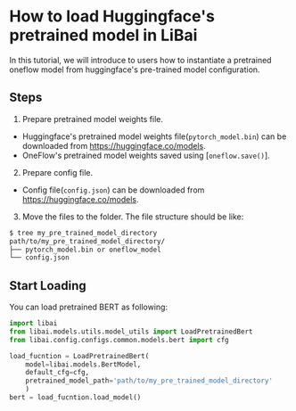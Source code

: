 # How to load Huggingface's pretrained model in LiBai
In this tutorial, we will introduce to users how to instantiate a pretrained oneflow model from huggingface's pre-trained model configuration.

## Steps
1. Prepare pretrained model weights file.
- Huggingface's pretrained model weights file(`pytorch_model.bin`) can be downloaded from https://huggingface.co/models.
- OneFlow's pretrained model weights saved using [`oneflow.save()`].

2. Prepare config file.
- Config file(`config.json`) can be downloaded from https://huggingface.co/models.

3. Move the files to the folder. The file structure should be like:
```bash
$ tree my_pre_trained_model_directory
path/to/my_pre_trained_model_directory/
├── pytorch_model.bin or oneflow_model
└── config.json
```

## Start Loading
You can load pretrained BERT as following:
```python
import libai
from libai.models.utils.model_utils import LoadPretrainedBert
from libai.config.configs.common.models.bert import cfg

load_fucntion = LoadPretrainedBert(
    model=libai.models.BertModel,
    default_cfg=cfg,
    pretrained_model_path='path/to/my_pre_trained_model_directory'
    )
bert = load_fucntion.load_model()
```
